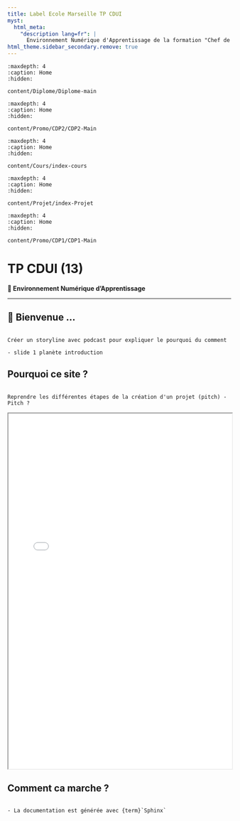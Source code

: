 ```yaml
---
title: Label Ecole Marseille TP CDUI
myst:
  html_meta:
    "description lang=fr": |
      Environnement Numérique d'Apprentissage de la formation "Chef de projet e-commerce" de l'antenne marseillaise de Label Ecole.
html_theme.sidebar_secondary.remove: true
---
```


```{toctree}
:maxdepth: 4
:caption: Home
:hidden:

content/Diplome/Diplome-main
```

```{toctree}
:maxdepth: 4
:caption: Home
:hidden:

content/Promo/CDP2/CDP2-Main
```

```{toctree}
:maxdepth: 4
:caption: Home
:hidden:

content/Cours/index-cours
```

```{toctree}
:maxdepth: 4
:caption: Home
:hidden:

content/Projet/index-Projet
```


```{toctree}
:maxdepth: 4
:caption: Home
:hidden:

content/Promo/CDP1/CDP1-Main
```

# TP CDUI (13)

<p class="p-emphase"><strong> 🧠 Environnement Numérique d’Apprentissage</strong></p>

***

## 👋 Bienvenue ...

```{note}

Créer un storyline avec podcast pour expliquer le pourquoi du comment

- slide 1 planète introduction

```

## Pourquoi ce site ?

```{note}

Reprendre les différentes étapes de la création d'un projet (pitch) - Pitch ?

```


<iframe src="sphinx_site_graph.html" width="100%" height="800px" title="sitemap de site en 2D"></iframe>


## Comment ca marche ?

```{warning}

- La documentation est générée avec {term}`Sphinx` 
 

```




